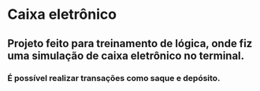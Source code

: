 # Caixa eletrônico 
## Projeto feito para treinamento de lógica, onde fiz uma simulação de caixa eletrônico no terminal.
### É possível realizar transações como saque e depósito.

